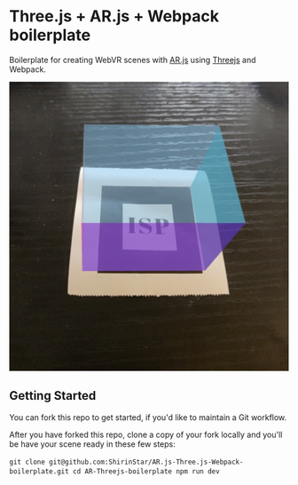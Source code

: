 # Three.js + AR.js + Webpack boilerplate

Boilerplate for creating WebVR scenes with [AR.js](https://ar-js-org.github.io/AR.js-Docs/) using [Threejs](https://threejs.org/) and Webpack. 

   ![Example](/AR-Threejs-boilerplate/static/image.jpg)
   
 ## Getting Started
You can fork this repo to get started, if you'd like to maintain a Git workflow. 

After you have forked this repo, clone a copy of your fork locally and you'll be have your scene ready in these few steps:

`git clone git@github.com:ShirinStar/AR.js-Three.js-Webpack-boilerplate.git
cd AR-Threejs-boilerplate
npm run dev`
